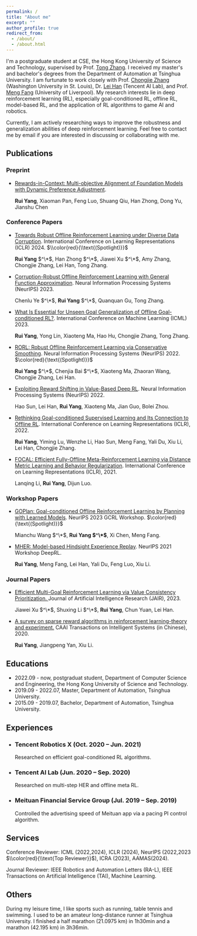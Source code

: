 ```yaml
---
permalink: /
title: "About me"
excerpt: ""
author_profile: true
redirect_from: 
  - /about/
  - /about.html
---
```


I'm a postgraduate student at CSE, the Hong Kong University of Science and Technology, supervised by Prof. [Tong Zhang](http://tongzhang-ml.org). I received my master's and bachelor's degrees from the Department of Automation at Tsinghua University. I am furtunate to work closely with Prof. [Chongjie Zhang](https://engineering.wustl.edu/faculty/Chongjie-Zhang.html) (Washington University in St. Louis), Dr. [Lei Han](http://www.leihan.org) (Tencent AI Lab), and Prof. [Meng Fang](https://mengf1.github.io) (University of Liverpool). My research interests lie in deep reinforcement learning (RL), especially goal-conditioned RL, offline RL, model-based RL, and the application of RL algorithms to game AI and robotics. 

Currently, I am actively researching ways to improve the robustness and generalization abilities of deep reinforcement learning. Feel free to contact me by email if you are interested in discussing or collaborating with me. 


Publications
------
### Preprint
- [Rewards-in-Context: Multi-objective Alignment of Foundation Models with Dynamic Preference Adjustment](https://arxiv.org/abs/2402.10207).

  **Rui Yang**, Xiaoman Pan, Feng Luo, Shuang Qiu, Han Zhong, Dong Yu, Jianshu Chen



### Conference Papers
- [Towards Robust Offline Reinforcement Learning under Diverse Data Corruption](https://openreview.net/forum?id=5hAMmCU0bK). International Conference on Learning Representations (ICLR) 2024. $\\color{red}{\\text{(Spotlight)}}$
  
  **Rui Yang** $^\*$, Han Zhong $^\*$, Jiawei Xu $^\*$, Amy Zhang, Chongjie Zhang, Lei Han, Tong Zhang. 

- [Corruption-Robust Offline Reinforcement Learning with General Function Approximation](https://openreview.net/forum?id=K9M7XNS9BX). Neural Information Processing Systems (NeurIPS) 2023.

  Chenlu Ye $^\*$, **Rui Yang** $^\*$, Quanquan Gu, Tong Zhang. 

- [What Is Essential for Unseen Goal Generalization of Offline Goal-conditioned RL?](https://openreview.net/forum?id=UrQySwOk4q). International Conference on Machine Learning (ICML) 2023. 

  **Rui Yang**, Yong Lin, Xiaoteng Ma, Hao Hu, Chongjie Zhang, Tong Zhang. 

- [RORL: Robust Offline Reinforcement Learning via Conservative Smoothing](https://openreview.net/forum?id=_QzJJGH_KE). Neural Information Processing Systems (NeurIPS) 2022. $\color{red}{\text{(Spotlight)}}$

  **Rui Yang** $^\*$, Chenjia Bai $^\*$, Xiaoteng Ma, Zhaoran Wang, Chongjie Zhang, Lei Han. 

- [Exploiting Reward Shifting in Value-Based Deep RL](https://openreview.net/forum?id=iCxRsZcVVAH). Neural Information Processing Systems (NeurIPS) 2022.

  Hao Sun, Lei Han, **Rui Yang**, Xiaoteng Ma, Jian Guo, Bolei Zhou.

- [Rethinking Goal-conditioned Supervised Learning and Its Connection to Offline RL](https://openreview.net/forum?id=KJztlfGPdwW). International Conference on Learning Representations (ICLR), 2022. 

  **Rui Yang**, Yiming Lu, Wenzhe Li, Hao Sun, Meng Fang, Yali Du, Xiu Li, Lei Han, Chongjie Zhang. 

- [FOCAL: Efficient Fully-Offline Meta-Reinforcement Learning via Distance Metric Learning and Behavior Regularization](https://openreview.net/forum?id=8cpHIfgY4Dj). International Conference on Learning Representations (ICLR), 2021.

  Lanqing Li, **Rui Yang**, Dijun Luo. 

### Workshop Papers

- [GOPlan: Goal-conditioned Offline Reinforcement Learning by Planning with Learned Models](). NeurIPS 2023 GCRL Workshop. $\color{red}{\text{(Spotlight)}}$

  Mianchu Wang $^\*$, **Rui Yang $^\*$**, Xi Chen, Meng Fang. 

- [MHER: Model-based Hindsight Experience Replay](https://openreview.net/forum?id=3zsx-jhn2LM). NeurIPS 2021 Workshop DeepRL.

  **Rui Yang**, Meng Fang, Lei Han, Yali Du, Feng Luo, Xiu Li.  


### Journal Papers
- [Efficient Multi-Goal Reinforcement Learning via Value Consistency Prioritization. ](https://www.jair.org/index.php/jair/article/view/14398) Journal of Artificial Intelligence Research (JAIR), 2023.

  Jiawei Xu $^\*$, Shuxing Li $^\*$, **Rui Yang**, Chun Yuan, Lei Han. 

- [A survey on sparse reward algorithms in reinforcement learning-theory and experiment.](http://html.rhhz.net/tis/html/202003031.htm) CAAI Transactions on Intelligent Systems (in Chinese), 2020.

  **Rui Yang**, Jiangpeng Yan, Xiu Li. 


Educations
------
- 2022.09 - now, postgraduat student, Department of Computer Science and Engineering, the Hong Kong University of Science and Technology.
- 2019.09 - 2022.07, Master, Department of Automation, Tsinghua University.
- 2015.09 - 2019.07, Bachelor, Department of Automation, Tsinghua University.

Experiences
------
- ### Tencent Robotics X (Oct. 2020 – Jun. 2021)
   Researched on efficient goal-conditioned RL algorithms.
- ### Tencent AI Lab (Jun. 2020 – Sep. 2020)
   Researched on multi-step HER and offline meta RL.
- ### Meituan Financial Service Group (Jul. 2019 – Sep. 2019)
  Controlled the advertising speed of Meituan app via a pacing PI control algorithm.

Services
------
Conference Reviewer: ICML (2022,2024), ICLR (2024), NeurIPS (2022,2023 $\\color{red}{\\text{Top Reviewer}}$), ICRA (2023), AAMAS(2024). 

Journal Reviewer: IEEE Robotics and Automation Letters (RA-L), IEEE Transactions on Artificial Intelligence (TAI), Machine Learning.



Others
------
During my leisure time, I like sports such as running, table tennis and swimming. I used to be an amateur long-distance runner at Tsinghua University. I finished a half marathon (21.0975 km) in 1h30min and a marathon (42.195 km) in 3h36min.
